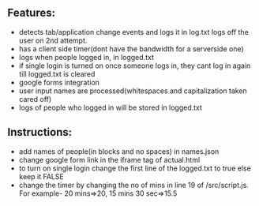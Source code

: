
## Features:

 - detects tab/application change events and logs it in log.txt logs off the user on 2nd attempt.
- has a client side timer(dont have the bandwidth for a serverside one)
- logs when people logged in, in logged.txt
- if single login is turned on once someone logs in, they cant log in again till logged.txt is cleared
- google forms integration
- user input names are processed(whitespaces and capitalization taken cared off)
- logs of people who logged in will be stored in logged.txt

## Instructions:

 - add names of people(in blocks and no spaces) in names.json
- change google form link in the iframe tag of actual.html
- to turn on single login change the first line of the logged.txt to true else keep it FALSE
- change the timer by changing the no of mins in line 19 of /src/script.js. For example- 20 mins=>20, 15 mins 30 sec=>15.5
